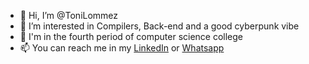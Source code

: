 - 👋 Hi, I’m @ToniLommez
- 👀 I’m interested in Compilers, Back-end and a good cyberpunk vibe
- 🌱 I'm in the fourth period of computer science college
- 📫 You can reach me in my [LinkedIn](www.linkedin.com/in/mlommez) or [Whatsapp](https://wa.me/5531996251859)
